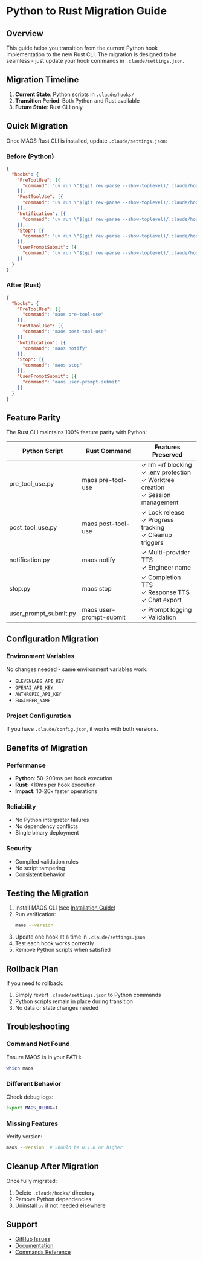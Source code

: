 # Python to Rust Migration Guide

## Overview

This guide helps you transition from the current Python hook implementation to the new Rust CLI. The migration is designed to be seamless - just update your hook commands in `.claude/settings.json`.

## Migration Timeline

1. **Current State**: Python scripts in `.claude/hooks/`
2. **Transition Period**: Both Python and Rust available
3. **Future State**: Rust CLI only

## Quick Migration

Once MAOS Rust CLI is installed, update `.claude/settings.json`:

### Before (Python)
```json
{
  "hooks": {
    "PreToolUse": [{
      "command": "uv run \"$(git rev-parse --show-toplevel)/.claude/hooks/pre_tool_use.py\""
    }],
    "PostToolUse": [{
      "command": "uv run \"$(git rev-parse --show-toplevel)/.claude/hooks/post_tool_use.py\""
    }],
    "Notification": [{
      "command": "uv run \"$(git rev-parse --show-toplevel)/.claude/hooks/notification.py\""
    }],
    "Stop": [{
      "command": "uv run \"$(git rev-parse --show-toplevel)/.claude/hooks/stop.py\""
    }],
    "UserPromptSubmit": [{
      "command": "uv run \"$(git rev-parse --show-toplevel)/.claude/hooks/user_prompt_submit.py\""
    }]
  }
}
```

### After (Rust)
```json
{
  "hooks": {
    "PreToolUse": [{
      "command": "maos pre-tool-use"
    }],
    "PostToolUse": [{
      "command": "maos post-tool-use"
    }],
    "Notification": [{
      "command": "maos notify"
    }],
    "Stop": [{
      "command": "maos stop"
    }],
    "UserPromptSubmit": [{
      "command": "maos user-prompt-submit"
    }]
  }
}
```

## Feature Parity

The Rust CLI maintains 100% feature parity with Python:

| Python Script | Rust Command | Features Preserved |
|--------------|--------------|-------------------|
| pre_tool_use.py | maos pre-tool-use | ✓ rm -rf blocking<br>✓ .env protection<br>✓ Worktree creation<br>✓ Session management |
| post_tool_use.py | maos post-tool-use | ✓ Lock release<br>✓ Progress tracking<br>✓ Cleanup triggers |
| notification.py | maos notify | ✓ Multi-provider TTS<br>✓ Engineer name |
| stop.py | maos stop | ✓ Completion TTS<br>✓ Response TTS<br>✓ Chat export |
| user_prompt_submit.py | maos user-prompt-submit | ✓ Prompt logging<br>✓ Validation |

## Configuration Migration

### Environment Variables
No changes needed - same environment variables work:
- `ELEVENLABS_API_KEY`
- `OPENAI_API_KEY`
- `ANTHROPIC_API_KEY`
- `ENGINEER_NAME`

### Project Configuration
If you have `.claude/config.json`, it works with both versions.

## Benefits of Migration

### Performance
- **Python**: 50-200ms per hook execution
- **Rust**: <10ms per hook execution
- **Impact**: 10-20x faster operations

### Reliability
- No Python interpreter failures
- No dependency conflicts
- Single binary deployment

### Security
- Compiled validation rules
- No script tampering
- Consistent behavior

## Testing the Migration

1. Install MAOS CLI (see [Installation Guide](./installation.md))
2. Run verification:
   ```bash
   maos --version
   ```
3. Update one hook at a time in `.claude/settings.json`
4. Test each hook works correctly
5. Remove Python scripts when satisfied

## Rollback Plan

If you need to rollback:
1. Simply revert `.claude/settings.json` to Python commands
2. Python scripts remain in place during transition
3. No data or state changes needed

## Troubleshooting

### Command Not Found
Ensure MAOS is in your PATH:
```bash
which maos
```

### Different Behavior
Check debug logs:
```bash
export MAOS_DEBUG=1
```

### Missing Features
Verify version:
```bash
maos --version  # Should be 0.1.0 or higher
```

## Cleanup After Migration

Once fully migrated:
1. Delete `.claude/hooks/` directory
2. Remove Python dependencies
3. Uninstall `uv` if not needed elsewhere

## Support

- [GitHub Issues](https://github.com/clafollett/maos/issues)
- [Documentation](../README.md)
- [Commands Reference](./commands.md)